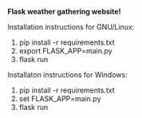 **Flask weather gathering website!**

Installation instructions for GNU/Linux:
1. pip install -r requirements.txt
2. export FLASK_APP=main.py
3. flask run

Installaton instructions for Windows:
1. pip install -r requirements.txt
2. set FLASK_APP=main.py
3. flask run